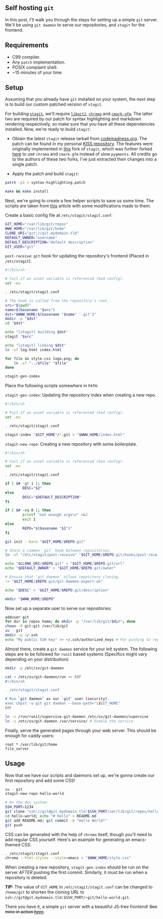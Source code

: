 ## Self hosting `git`

In this post, I'll walk you through the steps for setting up a simple `git` server. We'll be using `git daemon` to serve our repositories, and `stagit` for the frontend.

## Requirements

* C99 compiler.
* Any `patch` implementation.
* POSIX complaint shell.
* ~15 minutes of your time.

## Setup

Assuming that you already have `git` installed on your system, the next step is to build our custom patched version of `stagit`.

For building [`stagit`](https://codemadness.org/git/stagit/), we'll require [`libgit2`](https://github.com/libgit2/libgit2), [`chroma`](https://github.com/alecthomas/chroma) and [`cmark-gfm`](https://github.com/github/cmark-gfm). The latter two are required by our patch for syntax highlighting and markdown rendering respectively, so make sure that you have all these dependencies installed. Now, we're ready to build `stagit`:

* Obtain the latest `stagit` release tarball from [codemadness.org](https://codemadness.org/releases/stagit/). The patch can be found in my personal [KISS repository](https://git.git-bruh.duckdns.org/kiss-repo/file/repo/stagit/patches/syntax-highlighting.patch.html). The features were originally implemented in [this](https://git.knutsen.co/stagit/) fork of `stagit`, which was further forked [here](https://sr.ht/~armaan/stagit/) to use `chroma` and `cmark-gfm` instead of slow `pygments`. All credits go to the authors of these two forks, I've just extracted their changes into a single patch.

* Apply the patch and build `stagit`:

```sh
patch -p1 < syntax-highlighting.patch

make && make install
```

Next, we're going to create a few helper scripts to save us some time. The scripts are taken from [this](https://hosakacorp.net/p/stagit-server.html) article with some modifications made to them.

Create a basic config file at `/etc/stagit/stagit.conf`:

```sh
GIT_HOME="/var/lib/git/repos"
WWW_HOME="/var/lib/git/home"
CLONE_URI="git://git.mydomain.tld"
DEFAULT_OWNER="username"
DEFAULT_DESCRIPTION="default description"
GIT_USER="git"
```

`post-receive`: `git` hook for updating the repository's frontend (Placed in `/etc/stagit`).

```sh
#!/bin/sh

# Fail if an unset variable is referenced (bad config).
set -eu

. /etc/stagit/stagit.conf

# The hook is called from the repository's root.
src="$(pwd)"
name=$(basename "$src")
dst="$WWW_HOME/$(basename "$name" '.git')"
mkdir -p "$dst"
cd "$dst"

echo "[stagit] building $dst"
stagit "$src"

echo "[stagit] linking $dst"
ln -sf log.html index.html

for file in style.css logo.png; do
    ln -sf "../$file" "$file"
done

stagit-gen-index
```

Place the following scripts somewhere in `PATH`:

`stagit-gen-index`: Updating the repository index when creating a new repo.

```sh
#!/bin/sh

# Fail if an unset variable is referenced (bad config).
set -eu

. /etc/stagit/stagit.conf

stagit-index "$GIT_HOME"/*.git > "$WWW_HOME/index.html"
```

`stagit-new-repo`: Creating a new repository with some boilerplate.

```sh
#!/bin/sh

# Fail if an unset variable is referenced (bad config).
set -eu

. /etc/stagit/stagit.conf

if [ $# -gt 1 ]; then
        DESC="$2"
else
        DESC="$DEFAULT_DESCRIPTION"
fi

if [ $# -eq 0 ]; then
        printf "not enough args\n" >&2
        exit 1
else
        REPO="$(basename "$1")"
fi

git init --bare "$GIT_HOME/$REPO.git"

# Share a common `git` hook between repositories.
ln -sf "/etc/stagit/post-receive" "$GIT_HOME/$REPO.git/hooks/post-receive"

echo "$CLONE_URI/$REPO.git" > "$GIT_HOME/$REPO.git/url"
echo "$DEFAULT_OWNER" > "$GIT_HOME/$REPO.git/owner"

# Ensure that `git daemon` allows repository cloning.
:> "$GIT_HOME/$REPO.git/git-daemon-export-ok"

echo "$DESC" > "$GIT_HOME/$REPO.git/description"

mkdir "$WWW_HOME/$REPO"
```

Now set up a separate user to serve our repositories:

```sh
adduser git
for dir in repos home; do mkdir -p "/var/lib/git/$dir"; done
chown -R git:git /var/lib/git
su - git
mkdir -p ~/.ssh
echo "My public SSH key" >> ~/.ssh/authorized_keys # For pushing to repos.
```

Almost there, create a `git daemon` service for your init system. The following steps are to be followed for `runit` based systems (Specifics might vary depending on your distribution):

```sh
mkdir -p /etc/sv/git-daemon

cat > /etc/sv/git-daemon/run << EOF
#!/bin/sh

. /etc/stagit/stagit.conf

# Run `git daemon` as our `git` user (security).
exec chpst -u git git daemon --base-path="\$GIT_HOME"
EOF

ln -s /run/runit/supervise.git-daemon /etc/sv/git-daemon/supervise
ln -s /etc/sv/git-daemon /var/service/ # Enable the service
```

Finally, serve the generated pages through your web server. This should be enough for caddy users:

```
root * /var/lib/git/home
file_server
```

## Usage

Now that we have our scripts and daemons set up, we're gonna create our first repository and add some CSS!

```sh
su - git
stagit-new-repo hello-world

# On the dev system:
SSH_PORT=1234
git clone "ssh://git@git.mydomain.tld:$SSH_PORT/var/lib/git/repos/hello-world.git"
cd hello-world; echo "# Hello" > README.md
git add README.md; git commit -m "Hello World!"
git push
```

CSS can be generated with the help of `chroma` itself, though you'll need to add regular CSS yourself. Here's an example for generating an emacs-themed CSS:

```sh
. /etc/stagit/stagit.conf
chroma --html-styles --style=emacs > "$WWW_HOME/style.css"
```

When creating a new repository, `stagit-gen-index` should be run on the server _AFTER_ pushing the first commit. Similarly, it must be run when a repository is deleted.

**TIP:** The value of `GIT_HOME` in `/etc/stagit/stagit.conf` can be changed to `/home/git` to shorten the cloning URL to `ssh://git@git.mydomain.tld:$SSH_PORT/~git/hello-world.git`.

There you have it, a simple `git` server with a beautiful JS-free frontend! ~~See mine in action [here]().~~
